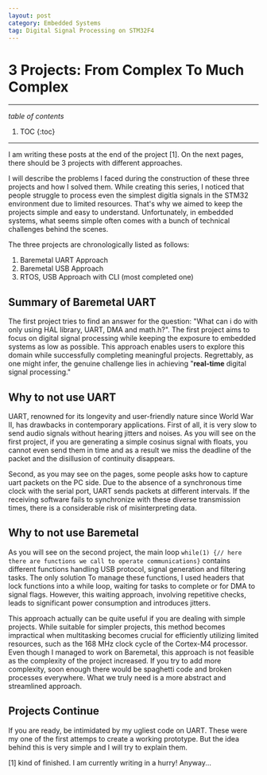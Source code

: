 ```yaml
---
layout: post
category: Embedded Systems
tag: Digital Signal Processing on STM32F4
---
```


# 3 Projects: From Complex To Much Complex

---
_table of contents_
1. TOC
{:toc}
---

I am writing these posts at the end of the project [1]. On the next pages, there should be 3 projects with different approaches. 

I will describe the problems I faced during the construction of these three projects and how I solved them. While creating this series, I noticed that people struggle to process even the simplest digitla signals in the STM32 environment due to limited resources. That's why we aimed to keep the projects simple and easy to understand. Unfortunately, in embedded systems, what seems simple often comes with a bunch of technical challenges behind the scenes.

The three projects are chronologically listed as follows:

1. Baremetal UART Approach
2. Baremetal USB Approach
3. RTOS, USB Approach with CLI (most completed one)


## Summary of Baremetal UART
The first project tries to find an answer for the question: "What can i do with only using HAL library, UART, DMA and math.h?". The first project aims to focus on digital signal processing while keeping the exposure to embedded systems as low as possible. This approach enables users to explore this domain while successfully completing meaningful projects. Regrettably, as one might infer, the genuine challenge lies in achieving "**real-time** digital signal processing."

## Why to not use UART

UART, renowned for its longevity and user-friendly nature since World War II, has drawbacks in contemporary applications. First of all, it is very slow to send audio signals without hearing jitters and noises. As you will see on the first project, if you are generating a simple cosinus signal with floats, you cannot even send them in time and as a result we miss the deadline of the packet and the disillusion of continuity disappears.

Second, as you may see on the pages, some people asks how to capture uart packets on the PC side. Due to the absence of a synchronous time clock with the serial port, UART sends packets at different intervals. If the receiving software fails to synchronize with these diverse transmission times, there is a considerable risk of misinterpreting data.


## Why to not use Baremetal
As you will see on the second project, the main loop `while(1) {// here there are functions we call to operate communications}` contains different functions handling USB protocol, signal generation and filtering tasks. The only solution To manage these functions, I used headers that lock functions into a while loop, waiting for tasks to complete or for DMA to signal flags. However, this waiting approach, involving repetitive checks, leads to significant power consumption and introduces jitters. 

This approach actually can be quite useful if you are dealing with simple projects. While suitable for simpler projects, this method becomes impractical when multitasking becomes crucial for efficiently utilizing limited resources, such as the 168 MHz clock cycle of the Cortex-M4 processor. Even though I managed to work on Baremetal, this approach is not feasible as the complexity of the project increased. If you try to add more complexity, soon enough there would be spaghetti code and broken processes everywhere. What we truly need is a more abstract and streamlined approach.


## Projects Continue
If you are ready, be intimidated by my ugliest code on UART. These were my one of the first attemps to create a working prototype. But the idea behind this is very simple and I will try to explain them. 


[1] kind of finished. I am currently writing in a hurry! Anyway...